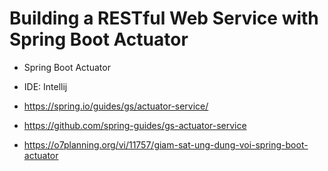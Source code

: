 # Building a RESTful Web Service with Spring Boot Actuator

- Spring Boot Actuator

- IDE: Intellij
- https://spring.io/guides/gs/actuator-service/
- https://github.com/spring-guides/gs-actuator-service
- https://o7planning.org/vi/11757/giam-sat-ung-dung-voi-spring-boot-actuator